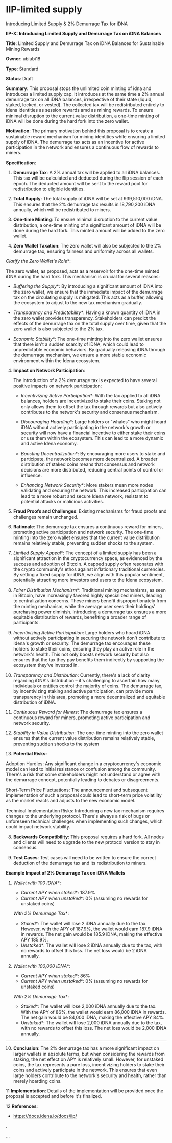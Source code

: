 # IIP-limited supply
Introducing Limited Supply & 2% Demurrage Tax for iDNA


**IIP-X: Introducing Limited Supply and Demurrage Tax on iDNA Balances**

**Title**: Limited Supply and Demurrage Tax on iDNA Balances for Sustainable Mining Rewards

**Owner**: ubiubi18

**Type**: Standard

**Status**: Draft

**Summary**:
This proposal stops the unlimited coin minting of idna and introduces a limited supply cap. It introduces at the same time a 2% annual demurrage tax on all iDNA balances, irrespective of their state (liquid, staked, locked, or vested). The collected tax will be redistributed entirely to idena identities as session rewards amd as mining rewards. To ensure minimal disruption to the current value distribution, a one-time minting of iDNA will be done during the hard fork into the zero wallet.

**Motivation**:
The primary motivation behind this proposal is to create a sustainable reward mechanism for mining identities while ensuring a limited supply of iDNA. The demurrage tax acts as an incentive for active participation in the network and ensures a continuous flow of rewards to miners.

**Specification**:

1. **Demurrage Tax**: A 2% annual tax will be applied to all iDNA balances. This tax will be calculated and deducted during the flip session of each epoch. The deducted amount will be sent to the reward pool for redistribution to eligible identities.

2. **Total Supply**: The total supply of iDNA will be set at 939,510,000 iDNA. This ensures that the 2% demurrage tax results in 18,790,200 iDNA annually, which will be redistributed to miners.

3. **One-time Minting**: To ensure minimal disruption to the current value distribution, a one-time minting of a significant amount of iDNA will be done during the hard fork. This minted amount will be added to the zero wallet.

4. **Zero Wallet Taxation**: The zero wallet will also be subjected to the 2% demurrage tax, ensuring fairness and uniformity across all wallets.
   
 *Clarify the Zero Wallet's Role**:
   
   The zero wallet, as proposed, acts as a reservoir for the one-time minted iDNA during the hard fork. This mechanism is crucial for several reasons:
   
   - *Buffering the Supply**: By introducing a significant amount of iDNA into the zero wallet, we ensure that the immediate impact of the demurrage tax on the circulating supply is mitigated. This acts as a buffer, allowing the ecosystem to adjust to the new tax mechanism gradually.
   
   - *Transparency and Predictability**: Having a known quantity of iDNA in the zero wallet provides transparency. Stakeholders can predict the effects of the demurrage tax on the total supply over time, given that the zero wallet is also subjected to the 2% tax.
   
   - *Economic Stability**: The one-time minting into the zero wallet ensures that there isn't a sudden scarcity of iDNA, which could lead to unpredictable economic behaviors. By gradually releasing iDNA through the demurrage mechanism, we ensure a more stable economic environment within the Idena ecosystem.

4. **Impact on Network Participation**:

   The introduction of a 2% demurrage tax is expected to have several positive impacts on network participation:

   - *Incentivizing Active Participation**: With the tax applied to all iDNA balances, holders are incentivized to stake their coins. Staking not only allows them to offset the tax through rewards but also actively contributes to the network's security and consensus mechanism.
   
   - *Discouraging Hoarding**: Large holders or "whales" who might hoard iDNA without actively participating in the network's growth or security will now have a financial incentive to either stake their coins or use them within the ecosystem. This can lead to a more dynamic and active Idena economy.
   
   - *Boosting Decentralization**: By encouraging more users to stake and participate, the network becomes more decentralized. A broader distribution of staked coins means that consensus and network decisions are more distributed, reducing central points of control or influence.
   
   - *Enhancing Network Security**: More stakers mean more nodes validating and securing the network. This increased participation can lead to a more robust and secure Idena network, resistant to potential attacks or malicious activities.


5. **Fraud Proofs and Challenges**: Existing mechanisms for fraud proofs and challenges remain unchanged.

6. **Rationale**:
The demurrage tax ensures a continuous reward for miners, promoting active participation and network security. The one-time minting into the zero wallet ensures that the current value distribution remains relatively stable, preventing sudden shocks to the system.

1. *Limited Supply Appeal**: The concept of a limited supply has been a significant attraction in the cryptocurrency space, as evidenced by the success and adoption of Bitcoin. A capped supply often resonates with the crypto community's ethos against inflationary traditional currencies. By setting a fixed supply for iDNA, we align with this popular sentiment, potentially attracting more investors and users to the Idena ecosystem.

2. *Fairer Distribution Mechanism**: Traditional mining mechanisms, as seen in Bitcoin, have increasingly favored highly specialized miners, leading to centralization concerns. These miners benefit disproportionately from the minting mechanism, while the average user sees their holdings' purchasing power diminish. Introducing a demurrage tax ensures a more equitable distribution of rewards, benefiting a broader range of participants.

3. *Incentivizing Active Participation*: Large holders who hoard iDNA without actively participating in securing the network don't contribute to Idena's growth or security. The demurrage tax encourages these holders to stake their coins, ensuring they play an active role in the network's health. This not only boosts network security but also ensures that the tax they pay benefits them indirectly by supporting the ecosystem they've invested in.

4. *Transparency and Distribution*: Currently, there's a lack of clarity regarding iDNA's distribution – it's challenging to ascertain how many individuals or entities control the majority of coins. The demurrage tax, by incentivizing staking and active participation, can provide more transparency in this area, promoting a more decentralized and equitable distribution of iDNA.

6. *Continuous Reward for Miners*: The demurrage tax ensures a continuous reward for miners, promoting active participation and network security. 

7. *Stability in Value Distribution*: The one-time minting into the zero wallet ensures that the current value distribution remains relatively stable, preventing sudden shocks to the system
   
7.  **Potential Risks:**

Adoption Hurdles: Any significant change in a cryptocurrency's economic model can lead to initial resistance or confusion among the community. There's a risk that some stakeholders might not understand or agree with the demurrage concept, potentially leading to debates or disagreements.

Short-Term Price Fluctuations: The announcement and subsequent implementation of such a proposal could lead to short-term price volatility as the market reacts and adjusts to the new economic model.

Technical Implementation Risks: Introducing a new tax mechanism requires changes to the underlying protocol. There's always a risk of bugs or unforeseen technical challenges when implementing such changes, which could impact network stability.



8. **Backwards Compatibility**:
This proposal requires a hard fork. All nodes and clients will need to upgrade to the new protocol version to stay in consensus.

9. **Test Cases**:
Test cases will need to be written to ensure the correct deduction of the demurrage tax and its redistribution to miners.

**Example Impact of 2% Demurrage Tax on iDNA Wallets**

1. *Wallet with 100 iDNA**:
    - *Current APY when staked**: 187.9%
    - *Current APY when unstaked**: 0% (assuming no rewards for unstaked coins)

    *With 2% Demurrage Tax**:
    - *Staked**: The wallet will lose 2 iDNA annually due to the tax. However, with the APY of 187.9%, the wallet would earn 187.9 iDNA in rewards. The net gain would be 185.9 iDNA, making the effective APY 185.9%.
    - *Unstaked**: The wallet will lose 2 iDNA annually due to the tax, with no rewards to offset this loss. The net loss would be 2 iDNA annually.

2. *Wallet with 100,000 iDNA**:
    - *Current APY when staked**: 86%
    - *Current APY when unstaked**: 0% (assuming no rewards for unstaked coins)

    *With 2% Demurrage Tax**:
    - *Staked**: The wallet will lose 2,000 iDNA annually due to the tax. With the APY of 86%, the wallet would earn 86,000 iDNA in rewards. The net gain would be 84,000 iDNA, making the effective APY 84%.
    - *Unstaked**: The wallet will lose 2,000 iDNA annually due to the tax, with no rewards to offset this loss. The net loss would be 2,000 iDNA annually.

---

10. **Conclusion**:
The 2% demurrage tax has a more significant impact on larger wallets in absolute terms, but when considering the rewards from staking, the net effect on APY is relatively small. However, for unstaked coins, the tax represents a pure loss, incentivizing holders to stake their coins and actively participate in the network. This ensures that even large holders contribute to the network's security and health, rather than merely hoarding coins.

11 **Implementation**:
Details of the implementation will be provided once the proposal is accepted and before it's finalized.

12 **References**:
- https://docs.idena.io/docs/iip/



.

...


